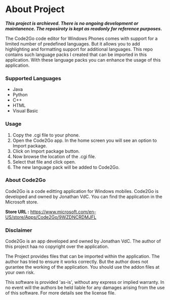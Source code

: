 # About Project

***This project is archieved. There is no ongoing development or maintanence. The reposiroty is kept as readonly for reference purposes.***

The Code2Go code editor for Windows Phones comes with support for a limited number of predefined languages. But it allows you to add highlighting and formatting support for additional languages. This repo contains such language packs I created that can be imported in this application. With these language packs you can enhance the usage of this application.

### Supported Languages
 - Java
 - Python
 - C++
 - HTML
 - Visual Basic

### Usage
 1. Copy the .cgi file to your phone.
 2. Open the Code2Go app. In the home screen you will see an option to Import package.
 3. Click on Import package button.
 4. Now browse the location of the .cgi file.
 5. Select that file and click open.
 6. The new language pack will be added to Code2Go.

### About Code2Go

Code2Go is a code editting application for Windows mobiles. Code2Go is developed and owned by Jonathan VdC. You can find the application in the Microsoft store.

**Store URL :** https://www.microsoft.com/en-US/store/Apps/Code2Go/9WZDNCRDMJFL

### Disclaimer

Code2Go is an app developed and owned by Jonathan VdC. The author of this project haa no copyright over the application.

The Project provides files that can be imported within the application. The author has tried to ensure it works correctly. But the author does not gurantee the working of the application. You should use the addon files at your own risk.

This software is provided 'as-is', without any express or implied warranty. In no event will the authors be held liable for any damages arising from the use of this software. For more details see the license file.
